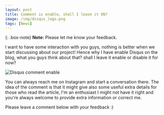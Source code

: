 ```yaml
---
layout: post
title: Comment is enable, shall I leave it ON?
image: /img/disqus_logo.png
tags: [News]
---
```


{: .box-note}
**Note:** Please let me know your feedback.

I want to have some interaction with you guys, nothing is better when we start discussing about our project! Hence why I have enable Disqus on the blog, what you guys think about that? shall I leave it enable or disable it for now?

![Disqus comment enable](https://i.gyazo.com/db36db2d7727cf0c984904e52f97dc95.png)

You can always reach me on Instagram and start a conversation there. The idea of the comment is that it might give also some useful extra details for those who read the article, I'm an enthusiast I might not have it right and you're always welcome to provide extra information or correct me.

Please leave a comment below with your feedback :)
